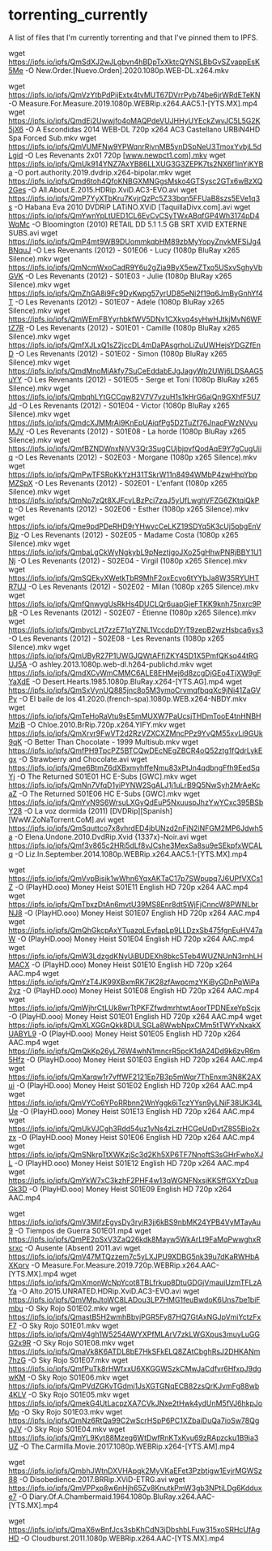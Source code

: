 # torrenting_currently
A list of files that I'm currently torrenting and that I've pinned them to IPFS.

wget https://ipfs.io/ipfs/QmSdXJ2wJLgbvn4hBDpTxXktcQYNSLBbGvSZvappEsK5Me -O New.Order.[Nuevo.Orden].2020.1080p.WEB-DL.x264.mkv

wget https://ipfs.io/ipfs/QmVzYtbPdPijExtx4tvMUT67DVrrPyb74be6jrWRdETeKN -O Measure.For.Measure.2019.1080p.WEBRip.x264.AAC5.1-[YTS.MX].mp4
wget https://ipfs.io/ipfs/QmdEj2Uwwjfo4oMAQPdeVUJHHyUYEckZwvJC5L5G2K5jX6 -O A Escondidas 2014 WEB-DL 720p x264 AC3 Castellano URBiN4HD Spa Forced Sub.mkv
wget https://ipfs.io/ipfs/QmVUMFNw9YPWqnrRjvnMB5ynDSpNeU3TmoxYvbjL5dLgid -O Les Revenants 2x01 720p [www.newpct1.com].mkv
wget https://ipfs.io/ipfs/QmUk914YNZ7AxYB86LLXUG3G3ZEPK7ts2NX6f1inYjKYBa -O port.authority.2019.dvdrip.x264-bipolar.mkv
wget https://ipfs.io/ipfs/Qmd6toh4QfoKNBGXMNGgsMsko4GTSysc2GTx6wBzXQ2Ges -O All.About.E.2015.HDRip.XviD.AC3-EVO.avi
wget https://ipfs.io/ipfs/QmP7YyXTbKru7KvjrQzPc5Z33bqn5FFUaB8szs5EVe1q3s -O Habana Eva 2010 DVDRiP LATiNO.XViD [TaquillaDivx.com].avi
wget https://ipfs.io/ipfs/QmYwnYpLtUED1CL6EvCvCSyTWxABqfGP4Wh3174pD4WqMc -O Bloomington (2010) RETAIL DD 5.1 1.5 GB SRT XVID EXTERNE SUBS.avi
wget https://ipfs.io/ipfs/QmP4mt9WB9DUommkqbHM89zbMyYopyZnvkMFSiJg4BNquJ -O Les Revenants (2012) - S01E06 - Lucy (1080p BluRay x265 Silence).mkv
wget https://ipfs.io/ipfs/QmNcmWxoCadR9Y6u2gZia9ByX5ewZTxo5USxvSghyVbGVK -O Les Revenants (2012) - S01E03 - Julie (1080p BluRay x265 Silence).mkv
wget https://ipfs.io/ipfs/QmZhGA8i9Fc9DyKwpg57yrUD85eNi2f19q6JmByGnhYf4T -O Les Revenants (2012) - S01E07 - Adele (1080p BluRay x265 Silence).mkv
wget https://ipfs.io/ipfs/QmWEmFBYyrhbkfWV5DNv1CXkvq4syHwHJtkjMvN6WFtZ7R -O Les Revenants (2012) - S01E01 - Camille (1080p BluRay x265 Silence).mkv
wget https://ipfs.io/ipfs/QmfXJLxQ1sZ2jccDL4mDaPAsgrhoLiZuUWHejsYDGZfEnD -O Les Revenants (2012) - S01E02 - Simon (1080p BluRay x265 Silence).mkv
wget https://ipfs.io/ipfs/QmdMnoMiAkfy7SuCeEddabEJgJagyWp2UWj6LDSAAG5uYY -O Les Revenants (2012) - S01E05 - Serge et Toni (1080p BluRay x265 Silence).mkv
wget https://ipfs.io/ipfs/QmbqhLYtGCCqw82V7V7vzuH1s1kHrG6ajQn9GXhfF5U7Jd -O Les Revenants (2012) - S01E04 - Victor (1080p BluRay x265 Silence).mkv
wget https://ipfs.io/ipfs/QmdcXJMMrAi9KnEpUAiqfPg5D2TuZf76JnaqFWzNVvuMJV -O Les Revenants (2012) - S01E08 - La horde (1080p BluRay x265 Silence).mkv
wget https://ipfs.io/ipfs/QmfBZNDWnxNjVV3Qr3SugCUjbjpvfQodAqE9Y7gCugUiiq -O Les Revenants (2012) - S02E03 - Morgane (1080p x265 Silence).mkv
wget https://ipfs.io/ipfs/QmPwTFSRoKkYzH31TSkrW11n8494WMbP4zwHhpYbpMZSpX -O Les Revenants (2012) - S02E01 - L'enfant (1080p x265 Silence).mkv
wget https://ipfs.io/ipfs/QmNp7zQt8XJFcvLBzPci7zqJ5yUfLwghVFZG6ZKtqiQkPp -O Les Revenants (2012) - S02E06 - Esther (1080p x265 Silence).mkv
wget https://ipfs.io/ipfs/Qme9pdPDeRHD9rYHwvcCeLKZ19SDYq5K3cUj5pbgEnVBjz -O Les Revenants (2012) - S02E05 - Madame Costa (1080p x265 Silence).mkv
wget https://ipfs.io/ipfs/QmbaLgCkWyNgkybL9pNeztjgoJXo25gHhwPNRjBBY1U1Nj -O Les Revenants (2012) - S02E04 - Virgil (1080p x265 Silence).mkv
wget https://ipfs.io/ipfs/QmSQEkvXWetkTbR9MhF2oxEcvo6tYYbJa8W35RYUHTR7UJ -O Les Revenants (2012) - S02E02 - Milan (1080p x265 Silence).mkv
wget https://ipfs.io/ipfs/QmfQnwygUsRkHs4DUCLQr6uapGjeFTKK9knh75nxrc9PbR -O Les Revenants (2012) - S02E07 - Étienne (1080p x265 Silence).mkv
wget https://ipfs.io/ipfs/QmbycLzt7zzE71qYZNL1VccdpDYrT9zepB2wzHsbca6ys3 -O Les Revenants (2012) - S02E08 - Les Revenants (1080p x265 Silence).mkv
wget https://ipfs.io/ipfs/QmUByR27P1UWGJQWtAFfiZKY4SD1X5PmfQKsq44tRGUJ5A -O ashley.2013.1080p.web-dl.h264-publichd.mkv
wget https://ipfs.io/ipfs/QmdXCvWmCMMC6ALE8EHMej6d8zcgDjGEo4TjXW9gFYaXdE -O Desert.Hearts.1985.1080p.BluRay.x264-[YTS.AG].mp4
wget https://ipfs.io/ipfs/QmSxVynUQ885jnc8o5M3ymoCrvmqfbqqXc9jNi41ZaGVPy -O El baile de los 41.2020.(french-spa).1080p.WEB.x264-NBDY.mkv
wget https://ipfs.io/ipfs/QmTeHoRaVtu9sE5mMUXW7PaUcsjTHDmTooE4tnHNBHMziB -O Chloe.2010.BrRip.720p.x264.YIFY.mkv
wget https://ipfs.io/ipfs/QmXrvr9FwVT2d2RzVZXCXZMncPPz9YvQM55xvLi9GUk9qK -O Better Than Chocolate - 1999 Multisub.mkv
wget https://ipfs.io/ipfs/QmfPH9TpcPZ5BTCQwDEcNEgZBCR4oQ52ztg1fQdrLykEgx -O Strawberry and Chocolate.avi
wget https://ipfs.io/ipfs/Qme6BtmZ6dXBxmyhffeNmu83xPtJn4qdbngFfh9EedSqYj -O The Returned S01E01 HC E-Subs [GWC].mkv
wget https://ipfs.io/ipfs/QmNn7VfqD1yiPYNW2SgALJ1j1uLrB9Q5NwSyh2MrAeKcaZ -O The Returned S01E06 HC E-Subs [GWC].mkv
wget https://ipfs.io/ipfs/QmYvN9S6WrsuLXGyQdEuP5NxuuspJhzYwYCxc395BSbY28 -O La voz dormida (2011) [DVDRip][Spanish][WwW.ZoNaTorrent.CoM].avi
wget https://ipfs.io/ipfs/QmSquttco7x8vhrdED4jbUNzd2nFjN2iNFGM2MP6Jdwh5a -O Elena.Undone.2010.DvdRip.Xvid {1337x}-Noir.avi
wget https://ipfs.io/ipfs/Qmf3v865c2HRi5dLf8vJCshe3MexSa8su9eSEkpfxWCALq -O Liz.In.September.2014.1080p.WEBRip.x264.AAC5.1-[YTS.MX].mp4

wget https://ipfs.io/ipfs/QmVvpBjsik1wWhn6YqxAKTaC17p7SWpupq7J6UPfVXCs1Z -O (PlayHD.ooo) Money Heist S01E11 English HD 720p x264 AAC.mp4
wget https://ipfs.io/ipfs/QmTbxzDtAn6mvtU39MS8Enr8dt5WjFjCnncW8PWNLbrNJ8 -O (PlayHD.ooo) Money Heist S01E07 English HD 720p x264 AAC.mp4
wget https://ipfs.io/ipfs/QmQhGkcpAxYTuazqLEvfapLp9LLDzxSb475fgnEuHV47aW -O (PlayHD.ooo) Money Heist S01E04 English HD 720p x264 AAC.mp4
wget https://ipfs.io/ipfs/QmW3LdzgdKNyUiBUDEXh8bkc5Teb4WUZNUnN3rnhLHMACX -O (PlayHD.ooo) Money Heist S01E10 English HD 720p x264 AAC.mp4
wget https://ipfs.io/ipfs/QmYzT4JK99XBxmRK7iK28zfAwpcmzYKiByGDnPqWiPa2yz -O (PlayHD.ooo) Money Heist S01E08 English HD 720p x264 AAC.mp4
wget https://ipfs.io/ipfs/QmWjhrCtLUk8wrTtPKFZfwdmrhtwtAoorTPDNExeYpScjx -O (PlayHD.ooo) Money Heist S01E01 English HD 720p x264 AAC.mp4
wget https://ipfs.io/ipfs/QmXLXGGnQkk8DULSGLa8WwbNpxCMm5tTWYxNxakXUABYL9 -O (PlayHD.ooo) Money Heist S01E05 English HD 720p x264 AAC.mp4
wget https://ipfs.io/ipfs/QmQkKp26yL76W4whN1mncrR5pcK1dA24Dd9k6zvR6m5Hfz -O (PlayHD.ooo) Money Heist S01E03 English HD 720p x264 AAC.mp4
wget https://ipfs.io/ipfs/QmXarqw1r7vffWF2121Ep7B3p5mWqr7ThEnxm3N8K2AXui -O (PlayHD.ooo) Money Heist S01E02 English HD 720p x264 AAC.mp4
wget https://ipfs.io/ipfs/QmVYCo6YPoRRbnn2WnYggk6iTczYYsn9yLNiF38UK34LUe -O (PlayHD.ooo) Money Heist S01E13 English HD 720p x264 AAC.mp4
wget https://ipfs.io/ipfs/QmUkVJCgh3Rdd54uz1vNs4zLzrHCGeUqDvtZ8S5Bio2xzx -O (PlayHD.ooo) Money Heist S01E06 English HD 720p x264 AAC.mp4
wget https://ipfs.io/ipfs/QmSNkrpTtXWKzjSc3d2Kh5XP6TF7NnoftS3sGHrFwhoXJL -O (PlayHD.ooo) Money Heist S01E12 English HD 720p x264 AAC.mp4
wget https://ipfs.io/ipfs/QmYkW7xC3kzhF2PHF4w13qWGNFNxsjKKSffGXYzDuaGk3D -O (PlayHD.ooo) Money Heist S01E09 English HD 720p x264 AAC.mp4

wget https://ipfs.io/ipfs/QmV3MifzEgysDy3ryiR3jj6kBS9nbMK24YPB4VyMTayAu9 -O Tiempos de Guerra S01E01.mp4
wget https://ipfs.io/ipfs/QmPE2pSxV3ZaQ26kdk8Mayw5WkArLt9FaMqPwwghxRsrxc -O Ausente (Absent) 2011.avi
wget https://ipfs.io/ipfs/QmV47MTQzzem7c5yLXJPU9XDBG5nk39u7dKaRWHbAXKprv -O Measure.For.Measure.2019.720p.WEBRip.x264.AAC-[YTS.MX].mp4
wget https://ipfs.io/ipfs/QmXmonWcNpYcot8TBLfrkup8DtuGDGjVmauiUzmTFLzAYa -O Alto.2015.UNRATED.HDRip.XviD.AC3-EVO.avi
wget https://ipfs.io/ipfs/QmVMpJtoWC8LADou3LP7HMG1feuBwdoK6Uns7be1biFmbu -O Sky Rojo S01E02.mkv
wget https://ipfs.io/ipfs/QmastB5H2wmhBbvjPGR5Fy87HQ7GtAxNGJpVmiYctzFxF7 -O Sky Rojo S01E01.mkv
wget https://ipfs.io/ipfs/QmV4gh1W5254AWYXPfMLArV7zkLWGXpus3muyLuGGG2x9R -O Sky Rojo S01E08.mkv
wget https://ipfs.io/ipfs/QmaVk8K6ATDL8bE7HkSFkELQ8ZAtCbghRsJ2DHKANm7hzG -O Sky Rojo S01E07.mkv
wget https://ipfs.io/ipfs/QmfPuTk8rHWfxxU6XKGGWSzkCMwJaCdfvr6HfxpJ9dgwKM -O Sky Rojo S01E06.mkv
wget https://ipfs.io/ipfs/QmPVdZGKvTGdmj1JsXGTGNqECB82zsQrKJvmFg88wb4KLV -O Sky Rojo S01E05.mkv
wget https://ipfs.io/ipfs/QmekG4UtLacpzXA7CVkJNxe2tHwk4ydUnM5fVJ6hkpJoMp -O Sky Rojo S01E03.mkv
wget https://ipfs.io/ipfs/QmNz6RtQa99C2wScrHSpP6PC1XZbaiDuQa7ioSw78QggJV -O Sky Rojo S01E04.mkv
wget https://ipfs.io/ipfs/QmYL9Kyt88Mzeg6WtDwfRnKTxKvu69zRApzcku1B9ia3UZ -O The.Carmilla.Movie.2017.1080p.WEBRip.x264-[YTS.AM].mp4

wget https://ipfs.io/ipfs/QmbhJWtnDXVHApqk2MyVKaEFet3Pzbtigw1EvjrMGWSz88 -O Disobedience.2017.BRRip.XViD-ETRG.avi
wget https://ipfs.io/ipfs/QmVPPxp8w6nHjh65Zv8KnutkPmW3gb3NPtiLDg6Kdduxe7 -O Diary.Of.A.Chambermaid.1964.1080p.BluRay.x264.AAC-[YTS.MX].mp4

wget https://ipfs.io/ipfs/QmaX6wBnfJcs3sbKhCdN3jDbshbLFuw315xoSRHcUfAgHD -O Cloudburst.2011.1080p.WEBRip.x264.AAC-[YTS.MX].mp4

